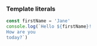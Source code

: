 ### Template literals

```js
const firstName = 'Jane'
console.log(`Hello ${firstName}!
How are you
today?`)
```
